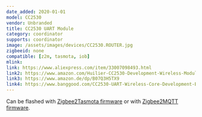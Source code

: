 ```yaml
---
date_added: 2020-01-01
model: CC2530
vendor: Unbranded
title: CC2530 UART Module
category: coordinator
supports: coordinator
image: /assets/images/devices/CC2530.ROUTER.jpg
zigbeeid: none
compatible: [z2m, tasmota, iob]
mlink: 
link: https://www.aliexpress.com/item/33007098493.html
link2: https://www.amazon.com/Huilier-CC2530-Development-Wireless-Module/dp/B07R5R89C5
link3: https://www.amazon.de/dp/B07Q3H5TX9
link4: https://www.banggood.com/CC2530-UART-Wireless-Core-Development-Board-CC2530F256-Serial-Port-Wireless-Module-2_4GHz-For-Zigbee-p-1445025.html
---
```

Can be flashed with [Zigbee2Tasmota firmware](https://tasmota.github.io/docs/#/Zigbee) or with [Zigbee2MQTT firmware](https://www.zigbee2mqtt.io/information/connecting_cc2530.html).

